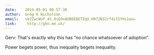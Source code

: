 ```yaml
---
date:    2014-05-01 08:57:38
author:  Greg K Nicholson
email:   vbZZwcWuP_4S.9iEOxAUB6E8ETZqV.H972N32rf4iISYHs1oo=
link:     http://gkn.me.uk/
---
```


Gerv: That's exactly why this has “no chance whatsoever of adoption”.

Power begets power, thus inequality begets inequality.
